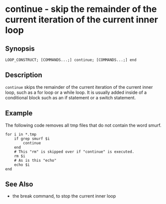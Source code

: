 # continue - skip the remainder of the current iteration of the current inner loop

## Synopsis

```
LOOP_CONSTRUCT; [COMMANDS...;] continue; [COMMANDS...;] end
```

## Description

`continue` skips the remainder of the current iteration of the current inner loop, such as a for loop or a while loop. It is usually added inside of a conditional block such as an if statement or a switch statement.

## Example

The following code removes all tmp files that do not contain the word smurf.

```
for i in *.tmp
    if grep smurf $i
        continue
    end
    # This "rm" is skipped over if "continue" is executed.
    rm $i
    # As is this "echo"
    echo $i
end
```

## See Also


* the break command, to stop the current inner loop
